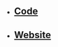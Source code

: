 - ## [Code](https://github.com/chrscmpl/odin-recipes)

- ## [Website](https://chrscmpl.github.io/odin-recipes/)
